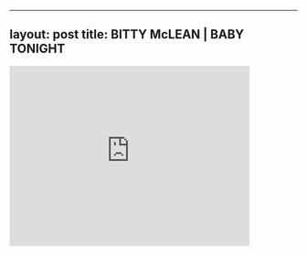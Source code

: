 

---
layout: post
title: BITTY McLEAN | BABY TONIGHT
---


<iframe width="420" height="315" src="http://www.youtube.com/embed/OPEQlLKMvR4" frameborder="0" allowfullscreen></iframe>

